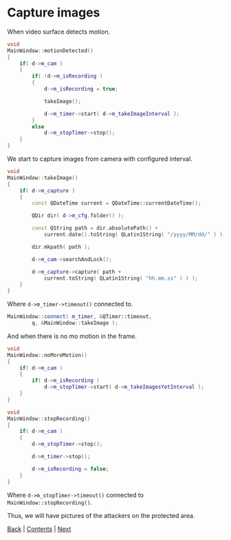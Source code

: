 # Capture images

When video surface detects motion.

```cpp
void
MainWindow::motionDetected()
{
	if( d->m_cam )
	{
		if( !d->m_isRecording )
		{
			d->m_isRecording = true;

			takeImage();

			d->m_timer->start( d->m_takeImageInterval );
		}
		else
			d->m_stopTimer->stop();
	}
}
```

We start to capture images from camera with configured interval.

```cpp
void
MainWindow::takeImage()
{
	if( d->m_capture )
	{
		const QDateTime current = QDateTime::currentDateTime();

		QDir dir( d->m_cfg.folder() );

		const QString path = dir.absolutePath() +
			current.date().toString( QLatin1String( "/yyyy/MM/dd/" ) );

		dir.mkpath( path );

		d->m_cam->searchAndLock();

		d->m_capture->capture( path +
			current.toString( QLatin1String( "hh.mm.ss" ) ) );
	}
}
```

Where `d->m_timer->timeout()` connected to.

```cpp
MainWindow::connect( m_timer, &QTimer::timeout,
		q, &MainWindow::takeImage );
```

And when there is no mo motion in the frame.

```cpp
void
MainWindow::noMoreMotion()
{
	if( d->m_cam )
	{
		if( d->m_isRecording )
			d->m_stopTimer->start( d->m_takeImagesYetInterval );
	}
}

void
MainWindow::stopRecording()
{
	if( d->m_cam )
	{
		d->m_stopTimer->stop();

		d->m_timer->stop();

		d->m_isRecording = false;
	}
}
```

Where `d->m_stopTimer->timeout()` connected to `MainWindow::stopRecording()`.

Thus, we will have pictures of the attackers on the protected area.

[Back](camera.md) | [Contents](../README.md) | [Next](../chapter03/intro.md)
